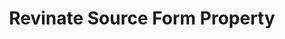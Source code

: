 ---
# -------------------------- #
#     USING THIS TEMPLATE    #
# -------------------------- #

## NEED HELP USING THIS TEMPLATE? SEE:
## https://docs-about-stitch-docs.netlify.com/reference/connect-templates/destination-form-property/
## FOR INSTRUCTIONS & REFERENCE INFO


# -------------------------- #
#        CONTENT TYPE        #
# -------------------------- #

content-type: "api-form"
form-type: "source"
key: "source-form-properties-revinate-object"


# -------------------------- #
#        OBJECT INFO         #
# -------------------------- #

title: "Revinate Source Form Property"
api-type: "revinate"
display-name: "Revinate"

source-type: "saas"
docs-name: "revinate"

description: ""


# -------------------------- #
#      OBJECT ATTRIBUTES     #
# -------------------------- #

uses-start-date: true

object-attributes:
  - name: "api_key"
    type: "string"
    required: true
    description: "The user's {{ form-property.display-name }} API key. The user can obtain this by contacting their {{ form-property.display-name }} sales representative or account manager."
    value: "<API_KEY>"

  - name: "api_secret"
    type: "string"
    required: true
    description: "The user's {{ form-property.display-name }} API secret. The user can obtain this by contacting their {{ form-property.display-name }} sales representative or account manager."
    value: "<API_SECRET>"

  - name: "username"
    type: "string"
    required: true
    description: "The user's {{ form-property.display-name }} username."
    value: "<USERNAME>"
---